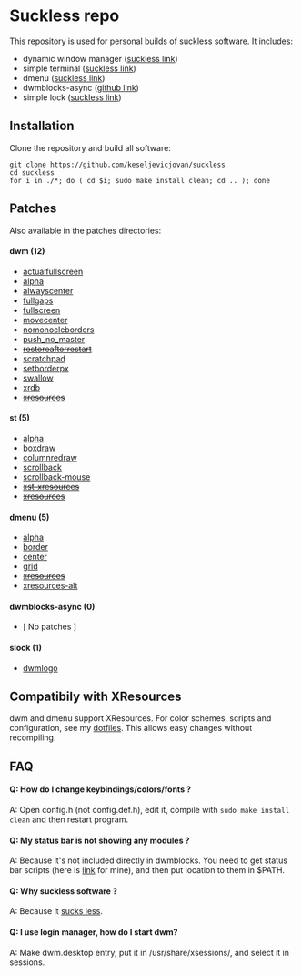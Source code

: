 # Suckless repo

This repository is used for personal builds of suckless software. It includes:

- dynamic window manager ([suckless link](https://dwm.suckless.org)) 
- simple terminal ([suckless link](https://st.suckless.org))
- dmenu ([suckless link](https://tools.suckless.org/dmenu))
- dwmblocks-async ([github link](https://github.com/UtkarshVerma/dwmblocks-async))
- simple lock ([suckless link](https://tools.suckless.org/slock))

## Installation

Clone the repository and build all software:

```
git clone https://github.com/keseljevicjovan/suckless
cd suckless
for i in ./*; do ( cd $i; sudo make install clean; cd .. ); done
```

## Patches

Also available in the patches directories:

#### dwm (12)
 - [actualfullscreen](https://dwm.suckless.org/patches/actualfullscreen/) 
 - [alpha](https://dwm.suckless.org/patches/alpha/)
 - [alwayscenter](https://dwm.suckless.org/patches/alwayscenter/)
 - [fullgaps](https://dwm.suckless.org/patches/fullgaps/)
 - [fullscreen](https://dwm.suckless.org/patches/fullscreen/)
 - [movecenter](https://dwm.suckless.org/patches/movecenter/)
 - [nomonocleborders](https://github.com/keseljevicjovan/suckless/blob/main/dwm/patches/dwm-nomonocleborders-6.5.diff)
 - [push_no_master](https://dwm.suckless.org/patches/push_no_master/)
 - [~~restoreafterrestart~~](https://dwm.suckless.org/patches/restoreafterrestart/)
 - [scratchpad](https://dwm.suckless.org/patches/scratchpad/)
 - [setborderpx](https://dwm.suckless.org/patches/setborderpx/)
 - [swallow](https://dwm.suckless.org/patches/swallow/)
 - [xrdb](https://dwm.suckless.org/patches/xrdb/)
 - [~~xresources~~](https://dwm.suckless.org/patches/xresources/)

#### st (5)
 - [alpha](https://st.suckless.org/patches/alpha)
 - [boxdraw](https://st.suckless.org/patches/boxdraw)
 - [columnredraw](https://st.suckless.org/patches/columnredraw)
 - [scrollback](https://st.suckless.org/patches/scrollback)
 - [scrollback-mouse](https://st.suckless.org/patches/scrollback)
 - [~~xst-xresources~~](https://github.com/gavales/st/blob/master/diffs/xst-xresources-20200626.diff)
 - [~~xresources~~](https://st.suckless.org/patches/scrollback-mouse)

#### dmenu (5)
 - [alpha](https://tools.suckless.org/dmenu/patches/alpha)
 - [border](https://tools.suckless.org/dmenu/patches/border)
 - [center](https://tools.suckless.org/dmenu/patches/center)
 - [grid](https://tools.suckless.org/dmenu/patches/grid)
 - [~~xresources~~](https://tools.suckless.org/dmenu/patches/xresources)
 - [xresources-alt](https://tools.suckless.org/dmenu/patches/xresources-alt)

#### dwmblocks-async (0)
  - [ No patches ]

#### slock (1)
 - [dwmlogo](https://tools.suckless.org/slock/patches/dwmlogo)


## Compatibily with XResources

dwm and dmenu support XResources. For color schemes, scripts and configuration, see my [dotfiles](https://github.com/keseljevicjovan/dotfiles). This allows easy changes without recompiling.

## FAQ

#### Q: How do I change keybindings/colors/fonts ?
A: Open config.h (not config.def.h), edit it, compile with ```sudo make install clean``` and then restart program. 

#### Q: My status bar is not showing any modules ?
A: Because it's not included directly in dwmblocks. You need to get status bar scripts (here is [link](https://github.com/keseljevicjovan/dotfiles/tree/main/.local/bin/statusbar) for mine), and then put location to them in $PATH.

#### Q: Why suckless software ?
A: Because it [sucks less](https://suckless.org/philosophy/).

#### Q: I use login manager, how do I start dwm?
A: Make dwm.desktop entry, put it in /usr/share/xsessions/, and select it in sessions.
